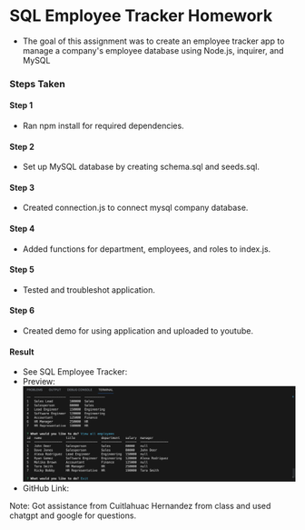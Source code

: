 # SQL Employee Tracker Homework
- The goal of this assignment was to create an employee tracker app to manage a company's employee database using Node.js, inquirer, and MySQL

### Steps Taken

#### Step 1 
- Ran npm install for required dependencies.

#### Step 2
- Set up MySQL database by creating schema.sql and seeds.sql.

#### Step 3
- Created connection.js to connect mysql company database.

#### Step 4
- Added functions for department, employees, and roles to index.js.

#### Step 5
- Tested and troubleshot application.

#### Step 6
- Created demo for using application and uploaded to youtube.

#### Result
- See SQL Employee Tracker:
- Preview: ![SQL-Employee-Tracker](<images/Screenshot 2024-01-10 at 11.10.39 PM.png>)
- GitHub Link: 


Note: Got assistance from Cuitlahuac Hernandez from class and used chatgpt and google for questions.
